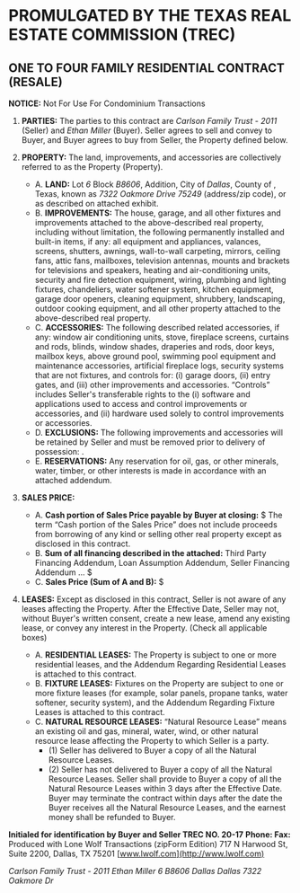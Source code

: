 # PROMULGATED BY THE TEXAS REAL ESTATE COMMISSION (TREC)
## ONE TO FOUR FAMILY RESIDENTIAL CONTRACT (RESALE)
**NOTICE:** Not For Use For Condominium Transactions

1. **PARTIES:** The parties to this contract are *Carlson Family Trust - 2011* (Seller) and *Ethan Miller* (Buyer). Seller agrees to sell and convey to Buyer, and Buyer agrees to buy from Seller, the Property defined below.

2. **PROPERTY:** The land, improvements, and accessories are collectively referred to as the Property (Property).
    - A. **LAND:**
        Lot *6* Block *B8606*, Addition, City of *Dallas*, County of , Texas, known as *7322 Oakmore Drive 75249* (address/zip code), or as described on attached exhibit.
    - B. **IMPROVEMENTS:**
        The house, garage, and all other fixtures and improvements attached to the above-described real property, including without limitation, the following permanently installed and built-in items, if any: all equipment and appliances, valances, screens, shutters, awnings, wall-to-wall carpeting, mirrors, ceiling fans, attic fans, mailboxes, television antennas, mounts and brackets for televisions and speakers, heating and air-conditioning units, security and fire detection equipment, wiring, plumbing and lighting fixtures, chandeliers, water softener system, kitchen equipment, garage door openers, cleaning equipment, shrubbery, landscaping, outdoor cooking equipment, and all other property attached to the above-described real property.
    - C. **ACCESSORIES:**
        The following described related accessories, if any: window air conditioning units, stove, fireplace screens, curtains and rods, blinds, window shades, draperies and rods, door keys, mailbox keys, above ground pool, swimming pool equipment and maintenance accessories, artificial fireplace logs, security systems that are not fixtures, and controls for: (i) garage doors, (ii) entry gates, and (iii) other improvements and accessories. “Controls” includes Seller's transferable rights to the (i) software and applications used to access and control improvements or accessories, and (ii) hardware used solely to control improvements or accessories.
    - D. **EXCLUSIONS:**
        The following improvements and accessories will be retained by Seller and must be removed prior to delivery of possession: .
    - E. **RESERVATIONS:**
        Any reservation for oil, gas, or other minerals, water, timber, or other interests is made in accordance with an attached addendum.

3. **SALES PRICE:**
    - A. **Cash portion of Sales Price payable by Buyer at closing:** $
        The term “Cash portion of the Sales Price” does not include proceeds from borrowing of any kind or selling other real property except as disclosed in this contract.
    - B. **Sum of all financing described in the attached:** Third Party Financing Addendum, Loan Assumption Addendum, Seller Financing Addendum ... $
    - C. **Sales Price (Sum of A and B):** $

4. **LEASES:**
    Except as disclosed in this contract, Seller is not aware of any leases affecting the Property. After the Effective Date, Seller may not, without Buyer's written consent, create a new lease, amend any existing lease, or convey any interest in the Property. (Check all applicable boxes)
    - A. **RESIDENTIAL LEASES:**
        The Property is subject to one or more residential leases, and the Addendum Regarding Residential Leases is attached to this contract.
    - B. **FIXTURE LEASES:**
        Fixtures on the Property are subject to one or more fixture leases (for example, solar panels, propane tanks, water softener, security system), and the Addendum Regarding Fixture Leases is attached to this contract.
    - C. **NATURAL RESOURCE LEASES:**
        “Natural Resource Lease” means an existing oil and gas, mineral, water, wind, or other natural resource lease affecting the Property to which Seller is a party.
        - (1) Seller has delivered to Buyer a copy of all the Natural Resource Leases.
        - (2) Seller has not delivered to Buyer a copy of all the Natural Resource Leases. Seller shall provide to Buyer a copy of all the Natural Resource Leases within 3 days after the Effective Date. Buyer may terminate the contract within days after the date the Buyer receives all the Natural Resource Leases, and the earnest money shall be refunded to Buyer.

**Initialed for identification by Buyer and Seller TREC NO. 20-17**
**Phone: Fax:**
Produced with Lone Wolf Transactions (zipForm Edition) 717 N Harwood St, Suite 2200, Dallas, TX 75201 [www.lwolf.com](http://www.lwolf.com)

*Carlson Family Trust - 2011*
*Ethan Miller*
*6 B8606*
*Dallas Dallas*
*7322 Oakmore Dr*
